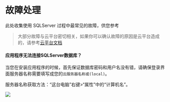 # 故障处理

此处收集使用 SQLServer 过程中最常见的故障，供您参考

> 大部分故障与云平台密切相关，如果你可以确认故障的原因是云平台造成的，请参考[云平台文档](https://support.websoft9.com/docs/faq/zh/tech-instance.html)

#### 应用程序无法连接SQLServer数据库？

当您在安装应用程序的时候，首先保证数据库密码和用户名没有错，请确保登录界面服务器名称需要填写成您的`云服务器名称或(local)`。

服务器名称获取方法：“这台电脑”右键>“属性”中的“计算机名”。

![](http://libs.websoft9.com/Websoft9/DocsPicture/zh/sqlserver2008express/sqlserver-servnames-websoft9.png)
